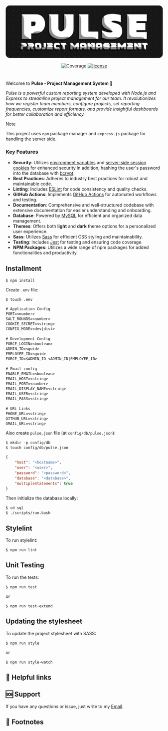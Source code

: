 <div align="center">

![Banner](./public/img/Pulse_Project.png)

![Coverage](https://img.shields.io/endpoint?url=https://gist.githubusercontent.com/robjoh01/79eb9296ff7428497df21f6b1bb9ef0a/raw/jest-coverage-comment__main.json)
[![license](https://img.shields.io/badge/license-MIT-blue.svg)](https://github.com/robjoh01/pulse-ht23/blob/HEAD/LICENSE.txt)

</div>

#

Welcome to **Pulse - Project Management System** 🚀

_Pulse is a powerful custom reporting system developed with Node.js and Express to streamline project management for our team. It revolutionizes how we register team members, configure projects, set reporting frequencies, customize report formats, and provide insightful dashboards for better collaboration and efficiency._

> [!NOTE]
> This project uses `npm` package manager and `express.js` package for handling the server side.

### Key Features
- **Security**: Utilizes [environment variables](https://www.npmjs.com/package/dotenv) and [server-side session cookies](https://www.npmjs.com/package/express-session) for enhanced security.In addition, hashing the user's password into the database with [bcrypt](https://www.npmjs.com/package/bcrypt).
- **Best Practices**: Adheres to industry best practices for robust and maintainable code.
- **Linting**: Includes [ESLint](https://www.npmjs.com/package/eslint) for code consistency and quality checks.
- **GitHub Actions**: Implements [GitHub Actions](https://github.com/features/actions) for automated workflows and testing.
- **Documentation**: Comprehensive and well-structured codebase with extensive documentation for easier understanding and onboarding.
- **Database**: Powered by [MySQL](https://www.npmjs.com/package/promise-mysql) for efficient and organized data management.
- **Themes**: Offers both **light** and **dark** theme options for a personalized user experience.
- **Sass**: Utilizes [Sass](https://sass-lang.com/) for efficient CSS styling and maintainability.
- **Testing**: Includes [Jest](https://www.npmjs.com/package/jest) for testing and ensuring code coverage.
- **NPM Packages**: Utilizes a wide range of npm packages for added functionalities and productivity.

## Installment

```console
$ npm install
```

Create `.env` file:

```console
$ touch .env
```

```
# Application Config
PORT=<number>
SALT_ROUNDS=<number>
COOKIE_SECRET=<string>
CONFIG_MODE=<dev|dist>

# Development Config
FORCE_LOGIN=<boolean>
ADMIN_ID=<guid>
EMPLOYEE_ID=<guid>
FORCE_ID=$ADMIN_ID <ADMIN_ID|EMPLOYEE_ID>

# Email config
ENABLE_EMAIL=<boolean>
EMAIL_HOST=<string>
EMAIL_PORT=<number>
EMAIL_DISPLAY_NAME=<string>
EMAIL_USER=<string>
EMAIL_PASS=<string>

# URL Links
PHONE_URL=<string>
GITHUB_URL=<string>
GMAIL_URL=<string>

```

Also create `pulse.json` file (at `config/db/pulse.json`):

```console
$ mkdir -p config/db
$ touch config/db/pulse.json
```

```json
{
    "host": "<hostname>",
    "user": "<user>",
    "password": "<password>",
    "database": "<database>",
    "multipleStatements": true
}
```

Then initialize the database locally:

```console
$ cd sql
$ ./scripts/run.bash
```

## Stylelint

To run stylelint:

```console
$ npm run lint
```

## Unit Testing

To run the tests:

```console
$ npm run test
```

or

```console
$ npm run test-extend
```

## Updating the stylesheet

To update the project stylesheet with SASS:

```console
$ npm run style
```

or

```console
$ npm run style-watch
```

## 🔗 Helpful links

## 🆘 Support

If you have any questions or issue, just write to my [Email](mailto:mrrobin123mail@gmail.com).

## 📍 Footnotes
